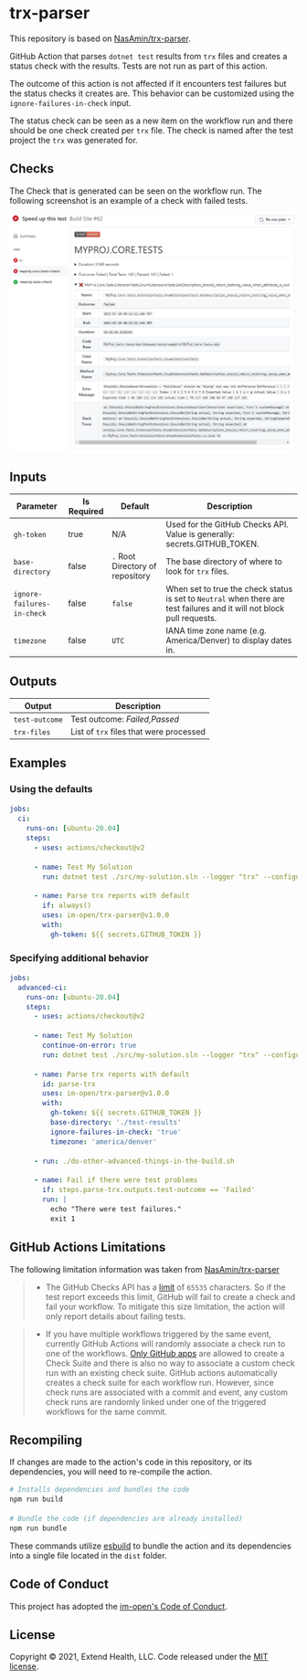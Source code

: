 # trx-parser

This repository is based on [NasAmin/trx-parser](https://github.com/NasAmin/trx-parser).

GitHub Action that parses `dotnet test` results from `trx` files and creates a status check with the results. 
Tests are not run as part of this action.  

The outcome of this action is not affected if it encounters test failures but the status checks it creates are.  This behavior can be customized using the `ignore-failures-in-check` input.

The status check can be seen as a new item on the workflow run and there should be one check created per `trx` file.  The check is named after the test project the `trx` was generated for.

## Checks
The Check that is generated can be seen on the workflow run.  The following screenshot is an example of a check with failed tests.

<kbd><img src="./docs/failed_tests.png"></img></kbd>


## Inputs
| Parameter                  | Is Required | Default                          | Description                                                                                                             |
| -------------------------- | ----------- | -------------------------------- | ----------------------------------------------------------------------------------------------------------------------- |
| `gh-token`                 | true        | N/A                              | Used for the GitHub Checks API.  Value is generally: secrets.GITHUB_TOKEN.                                              |
| `base-directory`           | false       | `.` Root Directory of repository | The base directory of where to look for `trx` files.                                                                    |
| `ignore-failures-in-check` | false       | `false`                          | When set to true the check status is set to `Neutral` when there are test failures and it will not block pull requests. |
| `timezone`                 | false       | `UTC`                            | IANA time zone name (e.g. America/Denver) to display dates in.                                                          |


## Outputs
| Output         | Description                             |
| -------------- | --------------------------------------- |
| `test-outcome` | Test outcome: *Failed,Passed*           |
| `trx-files`    | List of `trx` files that were processed |

## Examples

### Using the defaults
```yml
jobs:
  ci:
    runs-on: [ubuntu-20.04]
    steps:
      - uses: actions/checkout@v2

      - name: Test My Solution
        run: dotnet test ./src/my-solution.sln --logger "trx" --configuration Release

      - name: Parse trx reports with default
        if: always()
        uses: im-open/trx-parser@v1.0.0
        with:
          gh-token: ${{ secrets.GITHUB_TOKEN }}
```

### Specifying additional behavior
```yml
jobs:
  advanced-ci:
    runs-on: [ubuntu-20.04]
    steps:
      - uses: actions/checkout@v2

      - name: Test My Solution
        continue-on-error: true
        run: dotnet test ./src/my-solution.sln --logger "trx" --configuration Release --results-directory ../../test-results
      
      - name: Parse trx reports with default
        id: parse-trx
        uses: im-open/trx-parser@v1.0.0
        with:
          gh-token: ${{ secrets.GITHUB_TOKEN }}
          base-directory: './test-results'
          ignore-failures-in-check: 'true'
          timezone: 'america/denver'
      
      - run: ./do-other-advanced-things-in-the-build.sh

      - name: Fail if there were test problems
        if: steps.parse-trx.outputs.test-outcome == 'Failed'
        run: |
          echo "There were test failures."
          exit 1
```

## GitHub Actions Limitations
The following limitation information was taken from [NasAmin/trx-parser]
>- The GitHub Checks API has a [limit] of `65535` characters. So if the test report exceeds this limit, GitHub will fail to create a check and fail your workflow. To mitigate this size limitation, the action will only report details about failing tests. 

>- If you have multiple workflows triggered by the same event, currently GitHub Actions will randomly associate a check run to one of the workflows. [Only GitHub apps] are allowed to create a Check Suite and there is also no way to associate a custom check run with an existing check suite.  GitHub actions automatically creates a check suite for each workflow run. However, since check runs are associated with a commit and event, any custom check runs are randomly linked under one of the triggered workflows for the same commit.


## Recompiling

If changes are made to the action's code in this repository, or its dependencies, you will need to re-compile the action.

```sh
# Installs dependencies and bundles the code
npm run build

# Bundle the code (if dependencies are already installed)
npm run bundle
```

These commands utilize [esbuild](https://esbuild.github.io/getting-started/#bundling-for-node) to bundle the action and
its dependencies into a single file located in the `dist` folder.

## Code of Conduct

This project has adopted the [im-open's Code of Conduct](https://github.com/im-open/.github/blob/master/CODE_OF_CONDUCT.md).

## License

Copyright &copy; 2021, Extend Health, LLC. Code released under the [MIT license](LICENSE).

[NasAmin/trx-parser]: https://github.com/NasAmin/trx-parser#%EF%B8%8F-github-actions-limitations-%EF%B8%8F
[limit]: https://github.com/github/docs/issues/3765
[Only GitHub apps]: https://docs.github.com/en/rest/reference/checks#check-suites